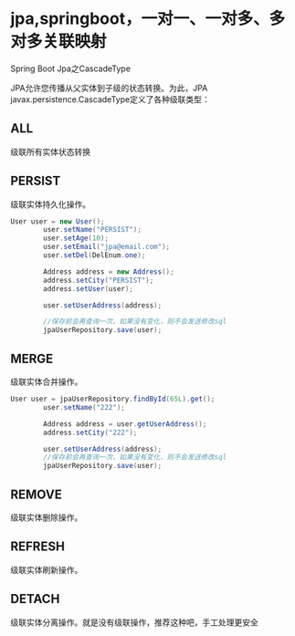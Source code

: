 # jpa,springboot，一对一、一对多、多对多关联映射

Spring Boot Jpa之CascadeType

JPA允许您传播从父实体到子级的状态转换。为此，JPA javax.persistence.CascadeType定义了各种级联类型：

## ALL 
级联所有实体状态转换

## PERSIST 
级联实体持久化操作。
```java
User user = new User();
        user.setName("PERSIST");
        user.setAge(10);
        user.setEmail("jpa@email.com");
        user.setDel(DelEnum.one);

        Address address = new Address();
        address.setCity("PERSIST");
        address.setUser(user);

        user.setUserAddress(address);

        //保存前会再查询一次，如果没有变化，则不会发送修改sql
        jpaUserRepository.save(user);
```
## MERGE 
级联实体合并操作。
```java
User user = jpaUserRepository.findById(65L).get();
        user.setName("222");

        Address address = user.getUserAddress();
        address.setCity("222");

        user.setUserAddress(address);
        //保存前会再查询一次，如果没有变化，则不会发送修改sql
        jpaUserRepository.save(user);
```
## REMOVE 
级联实体删除操作。

## REFRESH 
级联实体刷新操作。

## DETACH 
级联实体分离操作。就是没有级联操作，推荐这种吧，手工处理更安全